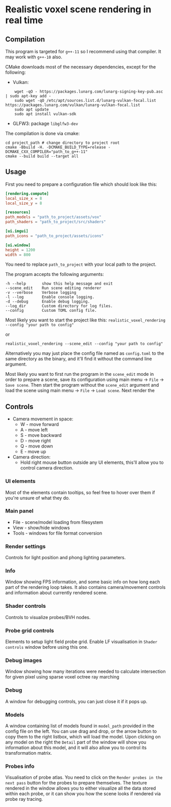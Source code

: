 # Realistic voxel scene rendering in real time
## Compilation
This program is targeted for `g++-11` so I recommend using that compiler. It may work with `g++-10` also. 

CMake downloads most of the necessary dependencies, except for the following:
* Vulkan:
```
    wget -qO - https://packages.lunarg.com/lunarg-signing-key-pub.asc | sudo apt-key add -
    sudo wget -qO /etc/apt/sources.list.d/lunarg-vulkan-focal.list https://packages.lunarg.com/vulkan/lunarg-vulkan-focal.list
    sudo apt update
    sudo apt install vulkan-sdk
```
* GLFW3: package `libglfw3-dev`

The compilation is done via cmake:
```
cd project_path # change directory to project root
cmake -Bbuild -H. -DCMAKE_BUILD_TYPE=release -DCMAKE_CXX_COMPILER="path_to_g++-11"
cmake --build build --target all
```
        
## Usage
First you need to prepare a configuration file which should look like this:
```toml
[rendering.compute]
local_size_x = 8
local_size_y = 8

[resources]
path_models = "path_to_project/assets/vox"
path_shaders = "path_to_project/src/shaders"

[ui.imgui]
path_icons = "path_to_project/assets/icons"

[ui.window]
height = 1200
width = 800
```

You need to replace `path_to_project` with your local path to the project.

The program accepts the following arguments:
```
-h --help       show this help message and exit
--scene_edit    Run scene editing renderer
-v --verbose    Verbose logging
-l --log        Enable console logging.
-d --debug      Enable debug logging.
--log_dir       Custom directory for log files.
--config        Custom TOML config file.
```

Most likely you want to start the project like this:
`realistic_voxel_rendering --config "your path to config"`

or

`realistic_voxel_rendering --scene_edit --config "your path to config"`

Alternatively you may just place the config file named as `config.toml` to the same directory as the binary, and it'll find it without the command line argument.

Most likely you want to first run the program in the `scene_edit` mode in order to prepare a scene, save its configuration using main menu -> `File` -> `Save scene`.
Then start the program without the `scene_edit` argument and load the scene using main menu -> `File` -> `Load scene`. Next render the 
## Controls
* Camera movement in space:
    * W - move forward
    * A - move left
    * S - move backward
    * D - move right
    * Q - move down
    * E - move up
* Camera direction:
    * Hold right mouse button outside any UI elements, this'll allow you to control camera direction.
    
### UI elements
Most of the elements contain tooltips, so feel free to hover over them if you're unsure of what they do.

### Main panel
* File - scene/model loading from filesystem
* View - show/hide windows
* Tools - windows for file format conversion

### Render settings
Controls for light position and phong lighting parameters.

### Info
Window showing FPS information, and some basic info on how long each part of the rendering loop takes. It also contains camera/movement controls and information about currently rendered scene.

### Shader controls
Controls to visualize probes/BVH nodes.

### Probe grid controls
Elements to setup light field probe grid. Enable LF visualisation in `Shader controls` window before using this one.

### Debug images
Window showing how many iterations were needed to calculate intersection for given pixel using sparse voxel octree ray marching

### Debug
A window for debugging controls, you can just close it if it pops up.

### Models
A window containing list of models found in `model_path` provided in the config file on the left. You can use drag and drop, or the arrow button to copy them to the right
listbox, which will load the model. Upon clicking on any model on the right the `Detail` part of the window will show you information about this model, and it will also
allow you to control its transformation matrix.

### Probes info
Visualisation of probe atlas. You need to click on the `Render probes in the next pass` button for the probes to prepare themselves. The texture rendered in the window allows you
to either visualize all the data stored within each probe, or it can show you how the scene looks if rendered via probe ray tracing.